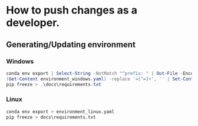 # How to push changes as a developer.

## Generating/Updating environment
### Windows ###
```powershell
conda env export | Select-String -NotMatch "^prefix: " | Out-File -Encoding utf8 environment_windows.yaml
(Get-Content environment_windows.yaml) -replace '=[^=]+', '' | Set-Content environment.yaml
pip freeze > .\docs\requirements.txt
```

### Linux ###
```bash
conda env export > environment_linux.yaml
pip freeze > docs\requirements.txt
```
